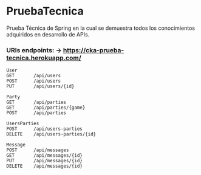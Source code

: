 # PruebaTecnica
Prueba Técnica de Spring en la cual se demuestra todos los conocimientos adquiridos en desarrollo de APIs. 
### URIs endpoints: -> https://cka-prueba-tecnica.herokuapp.com/
```
User
GET       /api/users
POST      /api/users
PUT       /api/users/{id}

Party
GET       /api/parties
GET       /api/parties/{game}
POST      /api/parties

UsersParties
POST      /api/users-parties
DELETE    /api/users-parties/{id}

Message
POST      /api/messages
GET       /api/messages/{id}
PUT       /api/messages/{id}
DELETE    /api/messages/{id}
```
